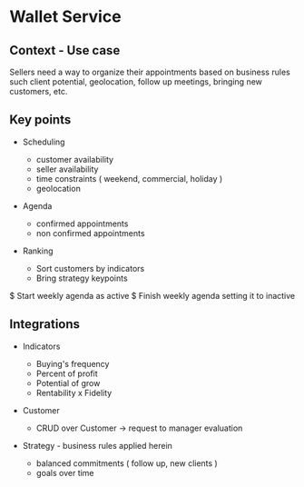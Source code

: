 # Wallet Service 

## Context - Use case

Sellers need a way to organize their appointments based on business rules
such client potential, geolocation, follow up meetings, bringing new customers, etc.

## Key points

* Scheduling
    * customer availability
    * seller availability
    * time constraints ( weekend, commercial, holiday )
    * geolocation

* Agenda 
    * confirmed appointments
    * non confirmed appointments

* Ranking
    * Sort customers by indicators
    * Bring strategy keypoints

$ Start weekly agenda as active
$ Finish weekly agenda setting it to inactive

## Integrations

* Indicators
    * Buying's frequency
    * Percent of profit 
    * Potential of grow
    * Rentability x Fidelity

* Customer 
    * CRUD over Customer -> request to manager evaluation


* Strategy - business rules applied herein
    * balanced commitments ( follow up, new clients )
    * goals over time 